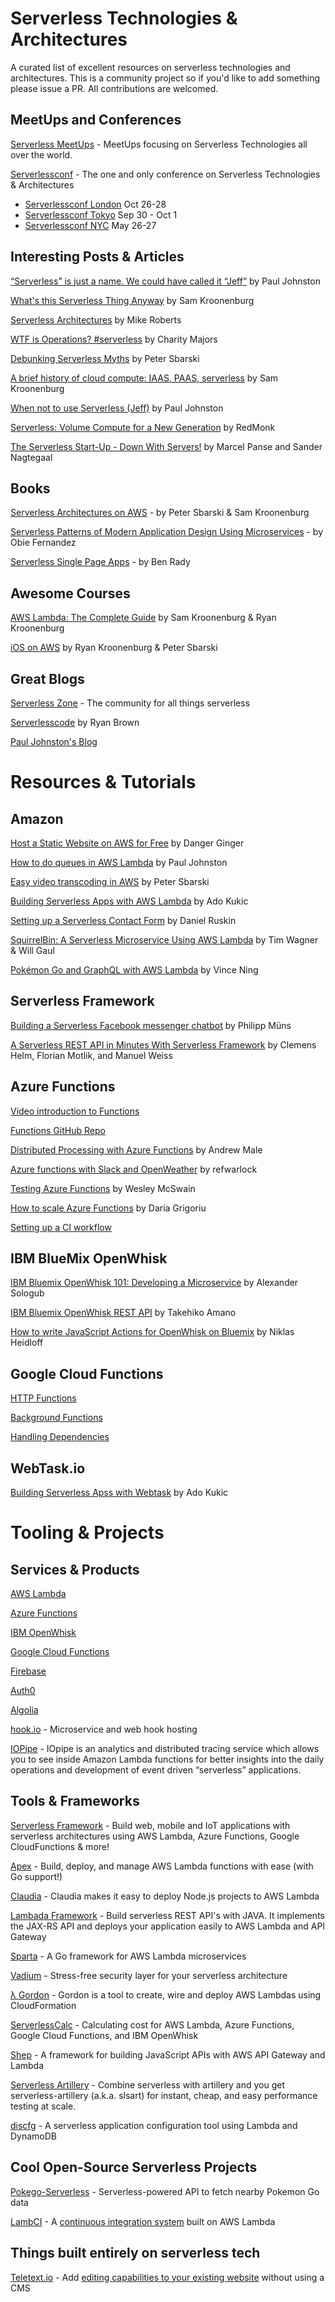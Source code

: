 # Serverless Technologies & Architectures
A curated list of excellent resources on serverless technologies and architectures. This is a community project so if you'd like to add something please issue a PR. All contributions are welcomed.

## MeetUps and Conferences
[Serverless MeetUps](https://github.com/serverless-meetups/main) - MeetUps focusing on Serverless Technologies all over the world.

[Serverlessconf](http://serverlessconf.io) - The one and only conference on Serverless Technologies & Architectures 

- [Serverlessconf London](http://london.serverlessconf.io) Oct 26-28
- [Serverlessconf Tokyo](http://tokyo.serverlessconf.io) Sep 30 - Oct 1
- [Serverlessconf NYC](http://nyc.serverlessconf.io) May 26-27

## Interesting Posts & Articles
[“Serverless” is just a name. We could have called it “Jeff”](https://serverless.zone/serverless-is-just-a-name-we-could-have-called-it-jeff-1958dd4c63d7) by Paul Johnston

[What's this Serverless Thing Anyway](https://read.acloud.guru/whats-this-serverless-thing-anyway-b101cb72c7e6?source=featured) by Sam Kroonenburg

[Serverless Architectures](http://martinfowler.com/articles/serverless.html) by Mike Roberts

[WTF is Operations? #serverless](https://charity.wtf/2016/05/31/wtf-is-operations-serverless/) by Charity Majors

[Debunking Serverless Myths](https://read.acloud.guru/debunking-serverless-myths-cc329460d061?source=featured) by Peter Sbarski

[A brief history of cloud compute: IAAS, PAAS, serverless](https://read.acloud.guru/iaas-paas-serverless-the-next-big-deal-in-cloud-computing-34b8198c98a2?source=latest) by Sam Kroonenburg

[When not to use Serverless (Jeff)](https://medium.com/@PaulDJohnston/when-not-to-use-serverless-jeff-6d054d0e7098) by Paul Johnston

[Serverless: Volume Compute for a New Generation](http://redmonk.com/fryan/2016/04/28/serverless-volume-compute-for-a-new-generation/) by RedMonk

[The Serverless Start-Up - Down With Servers!](http://highscalability.com/blog/2015/12/7/the-serverless-start-up-down-with-servers.html) by Marcel Panse and Sander Nagtegaal

## Books
[Serverless Architectures on AWS](http://book.acloud.guru) - by Peter Sbarski & Sam Kroonenburg

[Serverless Patterns of Modern Application Design Using Microservices](https://leanpub.com/serverless) - by Obie Fernandez

[Serverless Single Page Apps](https://pragprog.com/book/brapps/serverless-single-page-apps) - by Ben Rady

## Awesome Courses
[AWS Lambda: The Complete Guide](https://acloud.guru/learn/aws-lambda) by Sam Kroonenburg & Ryan Kroonenburg

[iOS on AWS](https://acloud.guru/learn/ios-on-aws) by Ryan Kroonenburg & Peter Sbarski

## Great Blogs
[Serverless Zone](https://serverless.zone/) - The community for all things serverless

[Serverlesscode](https://serverlesscode.com/) by Ryan Brown

[Paul Johnston's Blog](https://medium.com/@PaulDJohnston)


# Resources & Tutorials
## Amazon
[Host a Static Website on AWS for Free](https://blog.dangerginger.com/post/amazon-static-site-host/) by Danger Ginger

[How to do queues in AWS Lambda](https://medium.com/@PaulDJohnston/how-to-do-queues-in-aws-lambda-f66028cc7f13) by Paul Johnston

[Easy video transcoding in AWS](https://read.acloud.guru/easy-video-transcoding-in-aws-7a0abaaab7b8) by Peter Sbarski

[Building Serverless Apps with AWS Lambda](https://auth0.com/blog/building-serverless-apps-with-aws-lambda/) by Ado Kukic

[Setting up a Serverless Contact Form](https://blog.druskin.co/setting-up-a-contact-form-on-aws-42d7bda49b22) by Daniel Ruskin

[SquirrelBin: A Serverless Microservice Using AWS Lambda](https://aws.amazon.com/blogs/compute/the-squirrelbin-architecture-a-serverless-microservice-using-aws-lambda/) by Tim Wagner & Will Gaul

[Pokémon Go and GraphQL with AWS Lambda](https://medium.com/scaphold/pokémon-go-and-graphql-with-aws-lambda-a6d53f254424) by Vince Ning

## Serverless Framework
[Building a Serverless Facebook messenger chatbot](http://justserverless.com/blog/building-a-serverless-facebook-messenger-chatbot/) by Philipp Müns

[A Serverless REST API in Minutes With Serverless Framework](https://dzone.com/articles/a-serverless-rest-api-in-minutes-with-serverless-f) by Clemens Helm, Florian Motlik, and Manuel Weiss


## Azure Functions

[Video introduction to Functions](https://channel9.msdn.com/Shows/Web-Hack-Wednesday/Azure-Functions)

[Functions GitHub Repo](https://github.com/Azure/AzureFunctions)

[Distributed Processing with Azure Functions](https://www.sumologic.com/blog-devops/distributed-processing-azure-functions/) by Andrew Male

[Azure functions with Slack and OpenWeather](https://refwarlockprog.wordpress.com/2016/04/28/azure-functions-with-slack-and-openweather/) by refwarlock

[Testing Azure Functions](https://azure.microsoft.com/en-us/documentation/articles/functions-test-a-function/) by Wesley McSwain

[How to scale Azure Functions](https://azure.microsoft.com/en-us/documentation/articles/functions-scale/) by  Daria Grigoriu

[Setting up a CI workflow](https://david-obrien.net/2016/08/azure-functions-ci/)


## IBM BlueMix OpenWhisk
[IBM Bluemix OpenWhisk 101: Developing a Microservice](http://blog.altoros.com/bluemix-openwhisk-101-developing-a-microservice.html) by Alexander Sologub

[IBM Bluemix OpenWhisk REST API](https://amanoblog.wordpress.com/2016/03/03/ibm-bluemix-openwhisk-rest-api/) by Takehiko Amano

[How to write JavaScript Actions for OpenWhisk on Bluemix](http://heidloff.net/article/how-to-write-javascript-actions-openwhisk) by Niklas Heidloff

## Google Cloud Functions
[HTTP Functions](https://cloud.google.com/functions/docs/writing/http)

[Background Functions](https://cloud.google.com/functions/docs/writing/background)

[Handling Dependencies](https://cloud.google.com/functions/docs/writing/dependencies)


## WebTask.io
[Building Serverless Apss with Webtask](https://auth0.com/blog/building-serverless-apps-with-webtask/) by Ado Kukic


# Tooling & Projects

## Services & Products
[AWS Lambda](https://aws.amazon.com/lambda/)

[Azure Functions](https://azure.microsoft.com/en-us/services/functions/)

[IBM OpenWhisk](https://www.ibm.com/cloud-computing/bluemix/openwhisk/)

[Google Cloud Functions](https://cloud.google.com/functions/)

[Firebase](https://firebase.google.com/)

[Auth0](https://auth0.com/)

[Algolia](https://www.algolia.com/)

[hook.io](https://hook.io/) - Microservice and web hook hosting

[IOPipe](https://www.iopipe.com/) - IOpipe is an analytics and distributed tracing service which allows you to see inside Amazon Lambda functions for better insights into the daily operations and development of event driven “serverless” applications.

## Tools & Frameworks
[Serverless Framework](https://github.com/serverless/serverless) - Build web, mobile and IoT applications with serverless architectures using AWS Lambda, Azure Functions, Google CloudFunctions & more!

[Apex](https://github.com/apex/apex) - Build, deploy, and manage AWS Lambda functions with ease (with Go support!)

[Claudia](https://claudiajs.com/) - Claudia makes it easy to deploy Node.js projects to AWS Lambda

[Lambada Framework](https://github.com/lambadaframework/lambadaframework) - Build serverless REST API's with JAVA. It implements the JAX-RS API and deploys your application easily to AWS Lambda and API Gateway

[Sparta](http://gosparta.io/) - A Go framework for AWS Lambda microservices

[Vadium](https://vandium.io/) - Stress-free security layer for your serverless architecture

[λ Gordon](https://github.com/jorgebastida/gordon) - Gordon is a tool to create, wire and deploy AWS Lambdas using CloudFormation

[ServerlessCalc](http://serverlesscalc.com) - Calculating cost for AWS Lambda, Azure Functions, Google Cloud Functions, and IBM OpenWhisk

[Shep](https://github.com/bustlelabs/shep) - A framework for building JavaScript APIs with AWS API Gateway and Lambda

[Serverless Artillery](https://github.com/Nordstrom/serverless-artillery/tree/develop) - Combine serverless with artillery and you get serverless-artillery (a.k.a. slsart) for instant, cheap, and easy performance testing at scale.

[discfg](https://github.com/tmaiaroto/discfg) - A serverless application configuration tool using Lambda and DynamoDB

## Cool Open-Source Serverless Projects

[Pokego-Serverless](https://github.com/jch254/pokego-serverless) - Serverless-powered API to fetch nearby Pokemon Go data

[LambCI](https://github.com/lambci/lambci) - A [continuous integration system](https://medium.com/@hichaelmart/lambci-4c3e29d6599b) built on AWS Lambda

## Things built entirely on serverless tech
[Teletext.io](https://teletext.io/) - Add [editing capabilities to your existing website](http://highscalability.com/blog/2015/12/7/the-serverless-start-up-down-with-servers.html) without using a CMS
